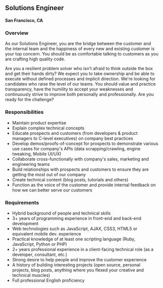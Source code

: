 ## Solutions Engineer
#### San Francisco, CA

### Overview
As our Solutions Engineer, you are the bridge between the customer and the internal team and the happiness of every new and existing customer is your top concern. You should be as comfortable talking to customers as you are crafting high quality code.

Are you a resilient problem solver who isn't afraid to think outside the box and get their hands dirty? We expect you to take ownership and be able to execute without defined processes and implicit direction. We're looking for candidates who raise the level of our teams. You should value and practice transparency, have the humility to accept your weaknesses and continuously strive to improve both personally and professionally. Are you ready for the challenge?

### Responsibilities
+ Maintain product expertise
+ Explain complex technical concepts
+ Educate prospects and customers (from developers & product managers to C-level executives) on company best practices
+ Develop demos/proofs-of-concept for prospects to demonstrate various use cases for company's APIs (data scrapping/crawling, engine tweaking, Mobile UI/UX)
+ Collaborate cross-functionally with company's sales, marketing and engineering teams
+ Build relationships with prospects and customers to ensure they are getting the most out of our company
+ Create technical content (blog posts, tutorials and others)
+ Function as the voice of the customer and provide internal feedback on how we can better serve our customers

### Requirements
+ Hybrid background of people and technical skills
+ 3+ years of programming experience in front-end and back-end development
+ Web technologies such as JavaScript, AJAX, CSS3, HTML5 or equivalent mobile dev. experience
+ Practical knowledge of at least one scripting language (Ruby, JavaScript, Python or PHP)
+ 2+ years professional experience in a client-facing technical role (as a developer, consultant, etc.)
+ Strong desire to help people and improve the customer experience
+ A history of building interesting projects (open source, personal projects, blog posts, anything where you flexed your creative and technical muscles)
+ Full professional English proficiency

